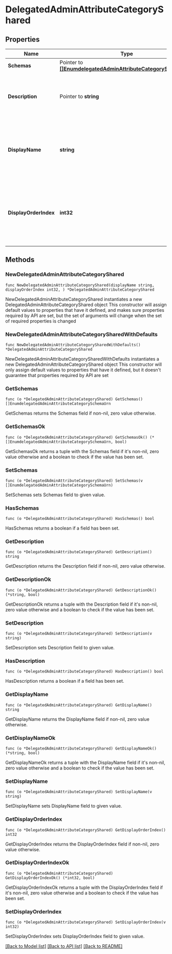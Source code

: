 # DelegatedAdminAttributeCategoryShared

## Properties

Name | Type | Description | Notes
------------ | ------------- | ------------- | -------------
**Schemas** | Pointer to [**[]EnumdelegatedAdminAttributeCategorySchemaUrn**](EnumdelegatedAdminAttributeCategorySchemaUrn.md) |  | [optional] 
**Description** | Pointer to **string** | A description for this Delegated Admin Attribute Category | [optional] 
**DisplayName** | **string** | A human readable display name for this Delegated Admin Attribute Category. | 
**DisplayOrderIndex** | **int32** | Delegated Admin Attribute Categories are ordered for display based on this index from least to greatest. | 

## Methods

### NewDelegatedAdminAttributeCategoryShared

`func NewDelegatedAdminAttributeCategoryShared(displayName string, displayOrderIndex int32, ) *DelegatedAdminAttributeCategoryShared`

NewDelegatedAdminAttributeCategoryShared instantiates a new DelegatedAdminAttributeCategoryShared object
This constructor will assign default values to properties that have it defined,
and makes sure properties required by API are set, but the set of arguments
will change when the set of required properties is changed

### NewDelegatedAdminAttributeCategorySharedWithDefaults

`func NewDelegatedAdminAttributeCategorySharedWithDefaults() *DelegatedAdminAttributeCategoryShared`

NewDelegatedAdminAttributeCategorySharedWithDefaults instantiates a new DelegatedAdminAttributeCategoryShared object
This constructor will only assign default values to properties that have it defined,
but it doesn't guarantee that properties required by API are set

### GetSchemas

`func (o *DelegatedAdminAttributeCategoryShared) GetSchemas() []EnumdelegatedAdminAttributeCategorySchemaUrn`

GetSchemas returns the Schemas field if non-nil, zero value otherwise.

### GetSchemasOk

`func (o *DelegatedAdminAttributeCategoryShared) GetSchemasOk() (*[]EnumdelegatedAdminAttributeCategorySchemaUrn, bool)`

GetSchemasOk returns a tuple with the Schemas field if it's non-nil, zero value otherwise
and a boolean to check if the value has been set.

### SetSchemas

`func (o *DelegatedAdminAttributeCategoryShared) SetSchemas(v []EnumdelegatedAdminAttributeCategorySchemaUrn)`

SetSchemas sets Schemas field to given value.

### HasSchemas

`func (o *DelegatedAdminAttributeCategoryShared) HasSchemas() bool`

HasSchemas returns a boolean if a field has been set.

### GetDescription

`func (o *DelegatedAdminAttributeCategoryShared) GetDescription() string`

GetDescription returns the Description field if non-nil, zero value otherwise.

### GetDescriptionOk

`func (o *DelegatedAdminAttributeCategoryShared) GetDescriptionOk() (*string, bool)`

GetDescriptionOk returns a tuple with the Description field if it's non-nil, zero value otherwise
and a boolean to check if the value has been set.

### SetDescription

`func (o *DelegatedAdminAttributeCategoryShared) SetDescription(v string)`

SetDescription sets Description field to given value.

### HasDescription

`func (o *DelegatedAdminAttributeCategoryShared) HasDescription() bool`

HasDescription returns a boolean if a field has been set.

### GetDisplayName

`func (o *DelegatedAdminAttributeCategoryShared) GetDisplayName() string`

GetDisplayName returns the DisplayName field if non-nil, zero value otherwise.

### GetDisplayNameOk

`func (o *DelegatedAdminAttributeCategoryShared) GetDisplayNameOk() (*string, bool)`

GetDisplayNameOk returns a tuple with the DisplayName field if it's non-nil, zero value otherwise
and a boolean to check if the value has been set.

### SetDisplayName

`func (o *DelegatedAdminAttributeCategoryShared) SetDisplayName(v string)`

SetDisplayName sets DisplayName field to given value.


### GetDisplayOrderIndex

`func (o *DelegatedAdminAttributeCategoryShared) GetDisplayOrderIndex() int32`

GetDisplayOrderIndex returns the DisplayOrderIndex field if non-nil, zero value otherwise.

### GetDisplayOrderIndexOk

`func (o *DelegatedAdminAttributeCategoryShared) GetDisplayOrderIndexOk() (*int32, bool)`

GetDisplayOrderIndexOk returns a tuple with the DisplayOrderIndex field if it's non-nil, zero value otherwise
and a boolean to check if the value has been set.

### SetDisplayOrderIndex

`func (o *DelegatedAdminAttributeCategoryShared) SetDisplayOrderIndex(v int32)`

SetDisplayOrderIndex sets DisplayOrderIndex field to given value.



[[Back to Model list]](../README.md#documentation-for-models) [[Back to API list]](../README.md#documentation-for-api-endpoints) [[Back to README]](../README.md)


